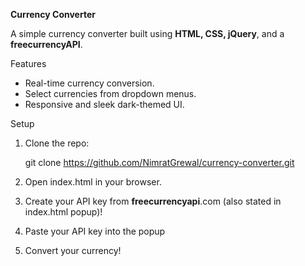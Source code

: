 **Currency Converter**

A simple currency converter built using **HTML, CSS, jQuery**, and a **freecurrencyAPI**.

Features
- Real-time currency conversion.
- Select currencies from dropdown menus.
- Responsive and sleek dark-themed UI.

Setup
1. Clone the repo:
   
   git clone https://github.com/NimratGrewal/currency-converter.git

2. Open index.html in your browser.

3. Create your API key from **freecurrencyapi**.com (also stated in index.html popup)!

4. Paste your API key into the popup

5. Convert your currency! 